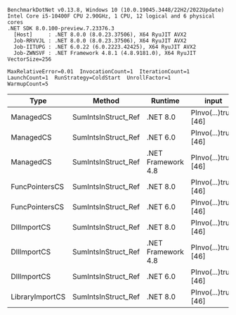 ```

BenchmarkDotNet v0.13.8, Windows 10 (10.0.19045.3448/22H2/2022Update)
Intel Core i5-10400F CPU 2.90GHz, 1 CPU, 12 logical and 6 physical cores
.NET SDK 8.0.100-preview.7.23376.3
  [Host]     : .NET 8.0.0 (8.0.23.37506), X64 RyuJIT AVX2
  Job-RRVVJL : .NET 8.0.0 (8.0.23.37506), X64 RyuJIT AVX2
  Job-IITUPG : .NET 6.0.22 (6.0.2223.42425), X64 RyuJIT AVX2
  Job-ZWNSVF : .NET Framework 4.8.1 (4.8.9181.0), X64 RyuJIT VectorSize=256

MaxRelativeError=0.01  InvocationCount=1  IterationCount=1  
LaunchCount=1  RunStrategy=ColdStart  UnrollFactor=1  
WarmupCount=5  

```
| Type            | Method              | Runtime            | input                | Mean        | Error | Median      | Min         | Max         | Allocated |
|---------------- |-------------------- |------------------- |--------------------- |------------:|------:|------------:|------------:|------------:|----------:|
| ManagedCS       | SumIntsInStruct_Ref | .NET 8.0           | PInvo(...)truct [46] |    372.2 μs |    NA |    372.2 μs |    372.2 μs |    372.2 μs |     400 B |
| ManagedCS       | SumIntsInStruct_Ref | .NET 6.0           | PInvo(...)truct [46] |    379.8 μs |    NA |    379.8 μs |    379.8 μs |    379.8 μs |     640 B |
| ManagedCS       | SumIntsInStruct_Ref | .NET Framework 4.8 | PInvo(...)truct [46] |    490.7 μs |    NA |    490.7 μs |    490.7 μs |    490.7 μs |         - |
| FuncPointersCS  | SumIntsInStruct_Ref | .NET 8.0           | PInvo(...)truct [46] | 30,859.6 μs |    NA | 30,859.6 μs | 30,859.6 μs | 30,859.6 μs |     400 B |
| FuncPointersCS  | SumIntsInStruct_Ref | .NET 6.0           | PInvo(...)truct [46] | 31,042.3 μs |    NA | 31,042.3 μs | 31,042.3 μs | 31,042.3 μs |     640 B |
| DllImportCS     | SumIntsInStruct_Ref | .NET 8.0           | PInvo(...)truct [46] | 41,363.6 μs |    NA | 41,363.6 μs | 41,363.6 μs | 41,363.6 μs |     400 B |
| DllImportCS     | SumIntsInStruct_Ref | .NET Framework 4.8 | PInvo(...)truct [46] | 41,550.5 μs |    NA | 41,550.5 μs | 41,550.5 μs | 41,550.5 μs |         - |
| DllImportCS     | SumIntsInStruct_Ref | .NET 6.0           | PInvo(...)truct [46] | 42,588.0 μs |    NA | 42,588.0 μs | 42,588.0 μs | 42,588.0 μs |     640 B |
| LibraryImportCS | SumIntsInStruct_Ref | .NET 8.0           | PInvo(...)truct [46] | 44,135.6 μs |    NA | 44,135.6 μs | 44,135.6 μs | 44,135.6 μs |     400 B |
